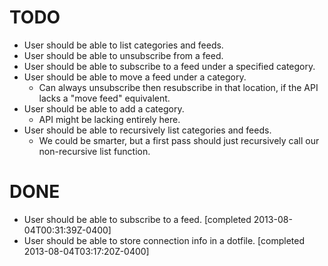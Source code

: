 # TODO
- User should be able to list categories and feeds.
- User should be able to unsubscribe from a feed.
- User should be able to subscribe to a feed under a specified category.
- User should be able to move a feed under a category.
  - Can always unsubscribe then resubscribe in that location, if the API lacks
    a "move feed" equivalent.
- User should be able to add a category.
  - API might be lacking entirely here.
- User should be able to recursively list categories and feeds.
  - We could be smarter, but a first pass should just recursively call our
    non-recursive list function.

# DONE
- User should be able to subscribe to a feed.
  [completed 2013-08-04T00:31:39Z-0400]
- User should be able to store connection info in a dotfile.
  [completed 2013-08-04T03:17:20Z-0400]
